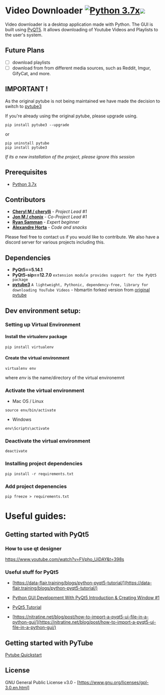 # Video Downloader [![Python 3.7x](https://img.shields.io/badge/python-3.7-blue.svg)](https://www.python.org/downloads/release/python-376/)![](https://travis-ci.com/python-20/video-downloader.svg?branch=master)

Video downloader is a desktop application made with Python. The GUI is built using [PyQT5](https://pypi.org/project/PyQt5/). It allows downloading of Youtube Videos and Playlists to the user's system.

## Future Plans
- [ ] download playlists
- [ ] download from from different 
media sources, such as Reddit, Imgur, GifyCat, and more.

## IMPORTANT ! 
As the original pytube is not being maintained we have made the decision to switch to [pytube3](https://github.com/hbmartin/pytube3)

If you're already using the original pytube, please upgrade using.  

```
pip install pytube3 --upgrade
```

or  

```
pip uninstall pytube
pip install pytube3
```
*_If its a new installation of the project, please ignore this session_*

## Prerequisites
- [Python 3.7x](https://www.python.org/downloads/release/python-376/)

## Contributors
* [**Cheryl M / cherylli**](https://github.com/cherylli) - *Project Lead #1*
* [**Jon M / chonix**](https://github.com/chonix) - *Co-Project Lead #1*
* [**Ryan Samman**](https://github.com/RyanSamman) - *Expert beginner*
* [**Alexandre Horta**](https://github.com/AlexPHorta) - *Code and snacks*

Please feel free to contact us if you would like to contribute. We also have a discord server for various projects including this.

## Dependencies
- **PyQt5==5.14.1**
- **PyQt5-sip==12.7.0** `extension module provides support for the PyQt5 package`
- [**pytube3**](https://github.com/hbmartin/pytube3) `A lightweight, Pythonic, dependency-free, library for downloading YouTube Videos` - hbmartin forked version from [original pytube](https://github.com/nficano/pytube/tree/master/pytube)

## Dev environment setup:
### Setting up Virtual Environment
#### Install the virtualenv package
```
pip install virtualenv
```
#### Create the virtual environment
```
virtualenv env
```
where <i>env</i> is the name/directory of the virtual environemnt

### Activate the virtual environment

- Mac OS / Linux
```
source env/bin/activate
```

- Windows
```
env\Scripts\activate
```

### Deactivate the virtual environment
```
deactivate
```

### Installing project dependencies
```
pip install -r requirements.txt
```

### Add project depenencies
```
pip freeze > requirements.txt
```

# Useful guides:
## Getting started with PyQt5
### How to use qt designer
https://www.youtube.com/watch?v=FVpho_UiDAY&t=398s

### Useful stuff for PyQt5
- [https://data-flair.training/blogs/python-pyqt5-tutorial/](https://data-flair.training/blogs/python-pyqt5-tutorial/)

- [Python GUI Development With PyQt5 Introduction & Creating Window #1](https://youtu.be/yD0iu3n-e_s?list=PL1FgJUcJJ03uO70zDLDF3oaTu6s2QLOPa)

- [PyQt5 Tutorial](https://www.youtube.com/watch?v=_bi0SqW_4L0&list=PLS1QulWo1RIZTkXbVkjr5Z3m-uMs05u7V)

- [https://nitratine.net/blog/post/how-to-import-a-pyqt5-ui-file-in-a-python-gui/](https://nitratine.net/blog/post/how-to-import-a-pyqt5-ui-file-in-a-python-gui/)

## Getting started with PyTube

[Pytube Quickstart](https://python-pytube.readthedocs.io/en/latest/user/quickstart.html)


## License
GNU General Public License v3.0 - 
[https://www.gnu.org/licenses/gpl-3.0.en.html]
